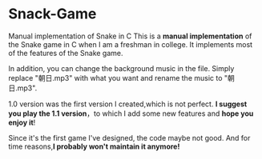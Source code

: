 # Snack-Game
Manual implementation of Snake in C
This is a **manual implementation** of the Snake game in C when I am a freshman in college. It implements most of the features of the Snake game.

In addition, you can change the background music in the file. Simply replace "朝日.mp3" with what you want and rename the music to "朝日.mp3".

1.0 version was the first version I created,which is not perfect. **I suggest you play the 1.1 version**，to which I add some new features and **hope you enjoy it**!

Since it's the first game I've designed, the code maybe not good. And for time reasons,**I probably won't maintain it anymore!**
